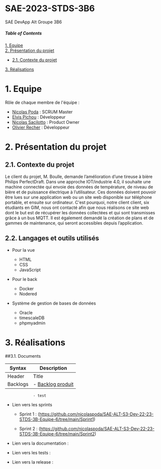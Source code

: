 # SAE-2023-STDS-3B6
SAE DevApp Alt Groupe 3B6

##### Table of Contents  
[1. Equipe](#equipe)  
[2. Présentation du projet](#presentation)
  - [2.1. Contexte du projet](#contexte)
  
[3. Réalisations](#realisations)

<a name="equipe">
 
# 1. Equipe

Rôle de chaque membre de l'équipe :

* [Nicolas Poda](https://github.com/nicolaspoda) : SCRUM Master
* [Elvis Pichou](https://github.com/Eyvos) : Développeur
* [Nicolas Sacilotto](https://github.com/EternalNico) : Product Owner
* [Olivier Recher](https://github.com/OlivierRecher) : Développeur

 <a name="presentation">
 
# 2. Présentation du projet

 <a name="contexte">

## 2.1. Contexte du projet

  Le client du projet, M. Boulle, demande l’amélioration d’une tireuse à bière Philips PerfectDraft. Dans une approche IOT/industrie 4.0, il souhaite une machine connectée qui envoie des données de température, de niveau de bière et de puissance électrique à l’utilisateur. Ces données doivent pouvoir être lues sur une application web ou un site web disponible sur téléphone portable, et ensuite sur ordinateur. C'est pourquoi, notre client client, six étudiants en GIM, nous ont contacté afin que nous réalisons ce site web dont le but est de récupérer les données collectées et qui sont transmisses grâce à un bus MQTT. Il est également demandé la création de plans et de gammes de maintenance, qui seront accessibles depuis l’application.
 
<a name="langages">
  
## 2.2. Langages et outils utilisés

- Pour la vue

  - HTML
  - CSS
  - JavaScript

- Pour le back

  - Docker
  - Nodered

- Système de gestion de bases de données

  - Oracle
  - timescaleDB
  - phpmyadmin
  
 <a name="realisations">
 
# 3. Réalisations 

##3.1. Documents

| Syntax      | Description |
| ----------- | ----------- |
| Header      | Title       |
| Backlogs   |   - [Backlog produit](https://github.com/nicolaspoda/SAE-ALT-S3-Dev-22-23-STDS-3B-Equipe-6/blob/main/Backlog_produit.pdf)    |
                 - test
  
 - Lien vers les sprints 
  
   - Sprint 1 : (https://github.com/nicolaspoda/SAE-ALT-S3-Dev-22-23-STDS-3B-Equipe-6/tree/main/Sprint1)
  
   - Sprint 2 : (https://github.com/nicolaspoda/SAE-ALT-S3-Dev-22-23-STDS-3B-Equipe-6/tree/main/Sprint2)

  - Lien vers la documentation : 

  - Lien vers les tests : 

  - Lien vers la release : 
 


  
  


